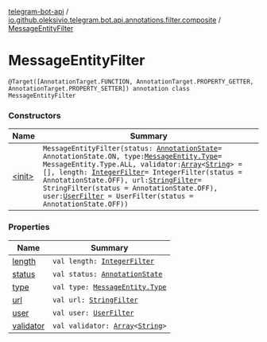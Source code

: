 [telegram-bot-api](../../index.md) / [io.github.oleksivio.telegram.bot.api.annotations.filter.composite](../index.md) / [MessageEntityFilter](./index.md)

# MessageEntityFilter

`@Target([AnnotationTarget.FUNCTION, AnnotationTarget.PROPERTY_GETTER, AnnotationTarget.PROPERTY_SETTER]) annotation class MessageEntityFilter`

### Constructors

| Name | Summary |
|---|---|
| [&lt;init&gt;](-init-.md) | `MessageEntityFilter(status: `[`AnnotationState`](../../io.github.oleksivio.telegram.bot.api.model.annotation/-annotation-state/index.md)` = AnnotationState.ON, type: `[`MessageEntity.Type`](../../io.github.oleksivio.telegram.bot.api.model.objects.std/-message-entity/-type/index.md)` = MessageEntity.Type.ALL, validator: `[`Array`](https://kotlinlang.org/api/latest/jvm/stdlib/kotlin/-array/index.html)`<`[`String`](https://kotlinlang.org/api/latest/jvm/stdlib/kotlin/-string/index.html)`> = [], length: `[`IntegerFilter`](../../io.github.oleksivio.telegram.bot.api.annotations.filter.primitive/-integer-filter/index.md)` = IntegerFilter(status = AnnotationState.OFF), url: `[`StringFilter`](../../io.github.oleksivio.telegram.bot.api.annotations.filter.primitive/-string-filter/index.md)` = StringFilter(status = AnnotationState.OFF), user: `[`UserFilter`](../-user-filter/index.md)` = UserFilter(status = AnnotationState.OFF))` |

### Properties

| Name | Summary |
|---|---|
| [length](length.md) | `val length: `[`IntegerFilter`](../../io.github.oleksivio.telegram.bot.api.annotations.filter.primitive/-integer-filter/index.md) |
| [status](status.md) | `val status: `[`AnnotationState`](../../io.github.oleksivio.telegram.bot.api.model.annotation/-annotation-state/index.md) |
| [type](type.md) | `val type: `[`MessageEntity.Type`](../../io.github.oleksivio.telegram.bot.api.model.objects.std/-message-entity/-type/index.md) |
| [url](url.md) | `val url: `[`StringFilter`](../../io.github.oleksivio.telegram.bot.api.annotations.filter.primitive/-string-filter/index.md) |
| [user](user.md) | `val user: `[`UserFilter`](../-user-filter/index.md) |
| [validator](validator.md) | `val validator: `[`Array`](https://kotlinlang.org/api/latest/jvm/stdlib/kotlin/-array/index.html)`<`[`String`](https://kotlinlang.org/api/latest/jvm/stdlib/kotlin/-string/index.html)`>` |
